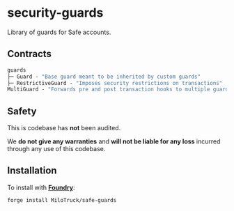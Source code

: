 # security-guards

Library of guards for Safe accounts.

## Contracts

```ml
guards
├─ Guard - "Base guard meant to be inherited by custom guards"
├─ RestrictiveGuard - "Imposes security restrictions on transactions"
MultiGuard - "Forwards pre and post transaction hooks to multiple guards"
```

## Safety

This is codebase has **not** been audited.

We **do not give any warranties** and **will not be liable for any loss** incurred through any use of this codebase.

## Installation

To install with [**Foundry**](https://github.com/gakonst/foundry):

```sh
forge install MiloTruck/safe-guards
```